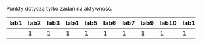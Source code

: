 Punkty dotyczą tylko zadań na aktywność.

| lab1 | lab2 | lab3 | lab4 | lab5 | lab6 | lab7 | lab9 | lab10 | lab11 |
|------|------|------|------|------|------|------|------|-------|-------|
|      |    1 |    1 |    1 |    1 |    1 |    1 |    1 |     1 |     1 |
